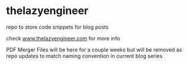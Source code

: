 # thelazyengineer
repo to store code snippets for blog posts

check www.thelazyengineer.com for more info

PDF Merger Files will be here for a couple weeks but will be removed as repo updates to match naming convention in current blog series
